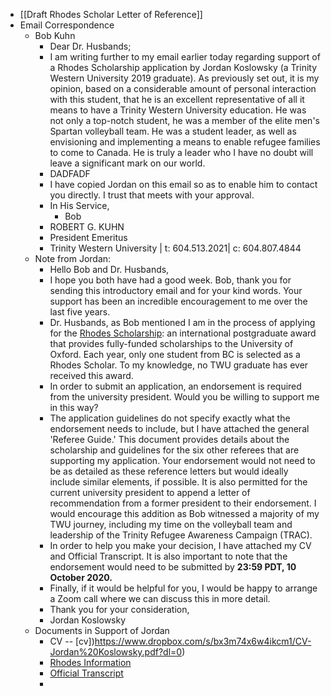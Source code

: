- [[Draft Rhodes Scholar Letter of Reference]]
- Email Correspondence
    - Bob Kuhn
        - Dear Dr. Husbands;
        - I am writing further to my email earlier today regarding support of a Rhodes Scholarship application by Jordan Koslowsky (a Trinity Western University 2019 graduate). As previously set out, it is my opinion, based on a considerable amount of personal interaction with this student, that he is an excellent representative of all it means to have a Trinity Western University education. He was not only a top-notch student, he was a member of the elite men's Spartan volleyball team. He was a student leader, as well as envisioning and implementing a means to enable refugee families to come to Canada. He is truly a leader who I have no doubt will leave a significant mark on our world.
        - DADFADF
        - I have copied Jordan on this email so as to enable him to contact you directly. I trust that meets with your approval.
        - In His Service,
            - Bob
        - ROBERT G. KUHN
        - President Emeritus
        - Trinity Western University | t: 604.513.2021| c: 604.807.4844
    - Note from Jordan:
        - Hello Bob and Dr. Husbands,
        - I hope you both have had a good week. Bob, thank you for sending this introductory email and for your kind words. Your support has been an incredible encouragement to me over the last five years.
        - Dr. Husbands, as Bob mentioned I am in the process of applying for the [Rhodes Scholarship](https://www.rhodeshouse.ox.ac.uk/): an international postgraduate award that provides fully-funded scholarships to the University of Oxford. Each year, only one student from BC is selected as a Rhodes Scholar. To my knowledge, no TWU graduate has ever received this award.
        - In order to submit an application, an endorsement is required from the university president. Would you be willing to support me in this way?
        - The application guidelines do not specify exactly what the endorsement needs to include, but I have attached the general 'Referee Guide.' This document provides details about the scholarship and guidelines for the six other referees that are supporting my application. Your endorsement would not need to be as detailed as these reference letters but would ideally include similar elements, if possible. It is also permitted for the current university president to append a letter of recommendation from a former president to their endorsement. I would encourage this addition as Bob witnessed a majority of my TWU journey, including my time on the volleyball team and leadership of the Trinity Refugee Awareness Campaign (TRAC).
        - In order to help you make your decision, I have attached my CV and Official Transcript. It is also important to note that the endorsement would need to be submitted by **23:59 PDT, 10 October 2020.**
        - Finally, if it would be helpful for you, I would be happy to arrange a Zoom call where we can discuss this in more detail.
        - Thank you for your consideration,
        - Jordan Koslowsky
    - Documents in Support of Jordan
        - CV -- [cv])https://www.dropbox.com/s/bx3m74x6w4ikcm1/CV-Jordan%20Koslowsky.pdf?dl=0)
        - [Rhodes Information](https://www.dropbox.com/s/x2rostiz542u14e/Rhodes%20Referee%20Guide-2021.pdf?dl=0)
        - [Official Transcript](https://www.dropbox.com/s/2pkxwjugf2oadin/Official%20Transcript-Jordan%20Koslowsky.pdf?dl=0)
        - 
